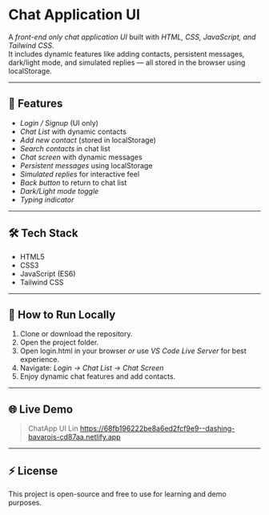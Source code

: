 
# Chat Application UI

A *front-end only chat application UI* built with *HTML, CSS, JavaScript, and Tailwind CSS*.  
It includes dynamic features like adding contacts, persistent messages, dark/light mode, and simulated replies — all stored in the browser using localStorage.  

---

## 🌟 Features

- *Login / Signup* (UI only)  
- *Chat List* with dynamic contacts  
- *Add new contact* (stored in localStorage)  
- *Search contacts* in chat list  
- *Chat screen* with dynamic messages  
- *Persistent messages* using localStorage  
- *Simulated replies* for interactive feel  
- *Back button* to return to chat list  
- *Dark/Light mode toggle*  
- *Typing indicator*  

---

## 🛠 Tech Stack

- HTML5  
- CSS3  
- JavaScript (ES6)  
- Tailwind CSS  

---

## 🚀 How to Run Locally

1. Clone or download the repository.  
2. Open the project folder.  
3. Open login.html in your browser *or* use *VS Code Live Server* for best experience.  
4. Navigate: *Login → Chat List → Chat Screen*  
5. Enjoy dynamic chat features and add contacts.

---

## 🌐 Live Demo

> ChatApp UI Lin 
> https://68fb196222be8a6ed2fcf9e9--dashing-bavarois-cd87aa.netlify.app

---

## ⚡ License

This project is open-source and free to use for learning and demo purposes.
